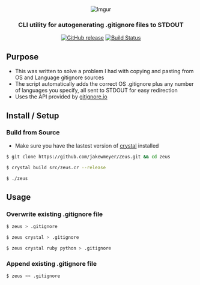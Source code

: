 <div align="center">

![Imgur](https://i.imgur.com/wfQ1YeK.png)

### CLI utility for autogenerating .gitignore files to STDOUT

[![GitHub release](https://img.shields.io/github/release/jakewmeyer/Zeus.svg)]()
[![Build Status](https://travis-ci.org/jakewmeyer/Zeus.svg?branch=master)](https://travis-ci.org/jakewmeyer/Zeus)

</div>

## Purpose
* This was written to solve a problem I had with copying and pasting from OS and Language gitignore sources
* The script automatically adds the correct OS .gitignore plus any number of languages you specify, all sent to STDOUT for easy redirection
* Uses the API provided by [gitignore.io](https://www.gitignore.io/)

## Install / Setup


### Build from Source
* Make sure you have the lastest version of [crystal](https://crystal-lang.org/) installed
```bash
$ git clone https://github.com/jakewmeyer/Zeus.git && cd zeus
```
```bash
$ crystal build src/zeus.cr --release
```
```bash
$ ./zeus
```

## Usage
### Overwrite existing .gitignore file
```bash
$ zeus > .gitignore
```
```bash
$ zeus crystal > .gitignore
```
```bash
$ zeus crystal ruby python > .gitignore
```

### Append existing .gitignore file
```bash
$ zeus >> .gitignore
```

